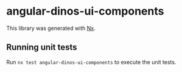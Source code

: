 # angular-dinos-ui-components

This library was generated with [Nx](https://nx.dev).

## Running unit tests

Run `nx test angular-dinos-ui-components` to execute the unit tests.

